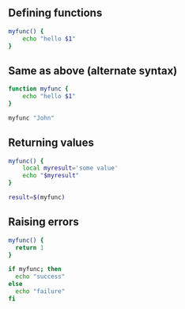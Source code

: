 ## Defining functions
```bash
myfunc() {
    echo "hello $1"
}
```

## Same as above (alternate syntax)
```bash
function myfunc {
    echo "hello $1"
}

myfunc "John"
```

## Returning values
```bash
myfunc() {
    local myresult='some value'
    echo "$myresult"
}

result=$(myfunc)
```

## Raising errors
```bash
myfunc() {
  return 1
}

if myfunc; then
  echo "success"
else
  echo "failure"
fi

```

